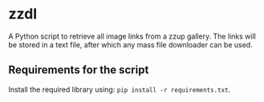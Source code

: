 # zzdl
A Python script to retrieve all image links from a zzup gallery. The links will be stored in a text file, after which any mass file downloader can be used.

## Requirements for the script
Install the required library using: ```pip install -r requirements.txt```.
